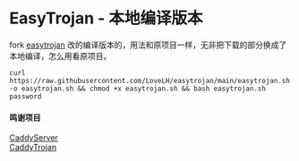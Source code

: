 # EasyTrojan - 本地编译版本 #
fork [easytrojan](https://github.com/maplecool/easytrojan) 改的编译版本的，用法和原项目一样，无非把下载的部分换成了本地编译，怎么用看原项目。

```
curl https://raw.githubusercontent.com/LoveLH/easytrojan/main/easytrojan.sh -o easytrojan.sh && chmod +x easytrojan.sh && bash easytrojan.sh password
```

#### 鸣谢项目 ####
[CaddyServer](https://github.com/caddyserver/caddy) </br>
[CaddyTrojan](https://github.com/imgk/caddy-trojan)
